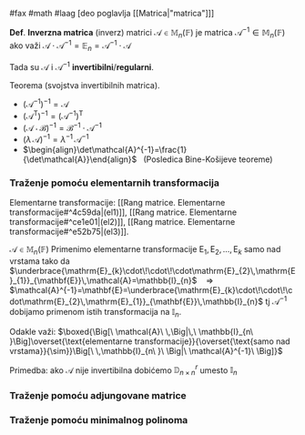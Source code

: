 #fax #math #laag [deo poglavlja [[Matrica|"matrica"]]]
$\:$

**Def**. **Inverzna matrica** (inverz) matrici $\mathcal{A}\in\mathbb{M}_{n}(\mathbb{F})$ je matrica $\mathcal{A}^{-1}\in\mathbb{M}_{n}(\mathbb{F})$ ako važi $\mathcal{A}\cdot \mathcal{A}^{-1}=\mathbb{E}_{n}=\mathcal{A}^{-1}\cdot\mathcal{A}$

Tada su $\mathcal{A}$ i $\mathcal{A}^{-1}$ **invertibilni**/**regularni**.

Teorema (svojstva invertibilnih matrica).
- $\big(\mathcal{A}^{-1}\big)^{-1}=\mathcal{A}$
- $\big(\mathcal{A}^{\mathrm{T}}\big)^{-1}=\big(\mathcal{A}^{-1}\big)^{\mathrm{T}}$
- $\big(\mathcal{A}\cdot\mathcal{B}\big)^{-1}=\mathcal{B}^{-1}\cdot\mathcal{A}^{-1}$
- $\big(\lambda\,\mathcal{A}\big)^{-1}=\lambda^{-1}\,\mathcal{A}^{-1}$
- $\begin{align}\det\mathcal{A}^{-1}=\frac{1}{\det\mathcal{A}}\end{align}$ $\:$ (Posledica Bine-Košijeve teoreme)

### Traženje pomoću elementarnih transformacija
Elementarne transformacije: [[Rang matrice. Elementarne transformacije#^4c59da|(el1)]], [[Rang matrice. Elementarne transformacije#^ce1e01|(el2)]], [[Rang matrice. Elementarne transformacije#^e52b75|(el3)]].

$\mathcal{A}\in\mathbb{M}_{n}(\mathbb{F})$
Primenimo elementarne transformacije $\mathrm{E}_{1},\,\mathrm{E}_{2},\,\dots,\,\mathrm{E}_{k}$ samo nad vrstama tako da $\underbrace{\mathrm{E}_{k}\cdot\!\cdot\!\cdot\mathrm{E}_{2}\,\mathrm{E}_{1}}_{\mathbf{E}}\,\mathcal{A}=\mathbb{I}_{n}$ $\ \ \:\Rightarrow\ \ \:$  $\mathcal{A}^{-1}=\mathbf{E}=\underbrace{\mathrm{E}_{k}\cdot\!\cdot\!\cdot\mathrm{E}_{2}\,\mathrm{E}_{1}}_{\mathbf{E}}\,\mathbb{I}_{n}$
tj $\mathcal{A}^{-1}$ dobijamo primenom istih transformacija na $\mathbb{I}_{n}$.

Odakle važi: $\boxed{\Big[\ \mathcal{A}\ \,\Big|\,\ \mathbb{I}_{n\ }\Big]\overset{\text{elementarne transformacije}}{\overset{\text{samo nad vrstama}}{\sim}}\Big[\ \,\mathbb{I}_{n\ }\ \Big|\ \mathcal{A}^{-1}\ \Big]}$
$\:$

Primedba: ako $\mathcal{A}$ nije invertibilna dobićemo $\mathbb{D}^{r}_{n\times n}$ umesto $\mathbb{I}_{n}$

### Traženje pomoću adjungovane matrice

### Traženje pomoću minimalnog polinoma